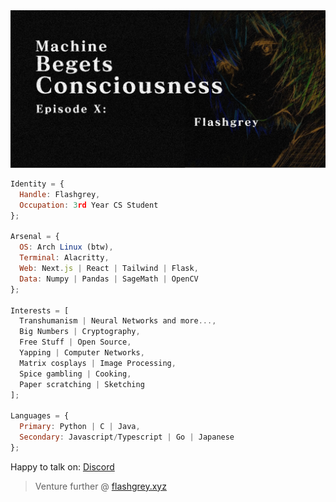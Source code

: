 <!--- Fly high; --->
<img src="assets/flashgrey_banner.png" alt="banner">

```js
Identity = {
  Handle: Flashgrey,
  Occupation: 3rd Year CS Student
};

Arsenal = {
  OS: Arch Linux (btw),
  Terminal: Alacritty,
  Web: Next.js | React | Tailwind | Flask,
  Data: Numpy | Pandas | SageMath | OpenCV
};

Interests = [
  Transhumanism | Neural Networks and more...,
  Big Numbers | Cryptography,
  Free Stuff | Open Source,
  Yapping | Computer Networks,
  Matrix cosplays | Image Processing,
  Spice gambling | Cooking,
  Paper scratching | Sketching
];

Languages = {
  Primary: Python | C | Java,
  Secondary: Javascript/Typescript | Go | Japanese
};
```  

Happy to talk on: [Discord](https://discord.com/users/757297929894756473)

> Venture further @ [flashgrey.xyz](https://flashgrey.xyz)

<!---
FlashGrey3000/FlashGrey3000 is a ✨ special ✨ repository because its `README.md` (this file) appears on your GitHub profile.
You can click the Preview link to take a look at your changes.
--->
